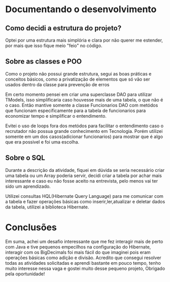 # Documentando o desenvolvimento

## Como decidi a estrutura do projeto?

Optei por uma estrutura mais simplória e clara por não querer me estender,
por mais que isso fique meio "feio" no código.

## Sobre as classes e POO

Como o projeto não possui grande estrutura, segui as boas práticas e conceitos básicos, como a privatização de elementos
que só vão ser usados dentro da classe para prevenção de erros

Em certo momento pensei em criar uma superclasse DAO para utilizar TModels, isso simplificaria caso houvesse mais de uma
tabela, o que não é o caso. Então mantive somente a classe Funcionarios DAO com metódos que funcionam especificamente
para a tabela de funcionarios para economizar tempo e simplificar o entendimento.

Evitei o uso de loops fora dos metódos para facilitar o entendimento caso o recrutador não possua grande conhecimento em
Tecnologia.
Porém utilizei somente em um dos casos(adicionar funcionarios) para mostrar que é algo que era possivel e foi uma
escolha.

## Sobre o SQL

Durante a descrição da atividade, fiquei em dúvida se seria necessário criar uma tabela ou um Array poderia servir,
decidi criar a tabela por achar mais interessante e caso eu não fosse aceito na entrevista, pelo menos vai ter sido um
aprendizado.

Utilizei consultas HQL(Hibernate Query Language) para me comunicar com a tabela e fazer operações básicas como
inserir,ler,atualizar e deletar dados da tabela, utilizei a biblioteca Hibernate.

# Conclusões

Em suma, achei um desafio interessante que me fez interagir mais de perto com Java e tive pequenos empecilhos na
configuração do Hibernate, interagir com os BigDecimals foi mais fácil do que imaginei pois eram operações básicas como
adição e divisão. Acredito que consegui resolver todas as atividades solicitadas e aprendi bastante em pouco tempo, tenho muito interesse nessa vaga e gostei muito desse pequeno projeto, Obrigado pela oportunidade!

